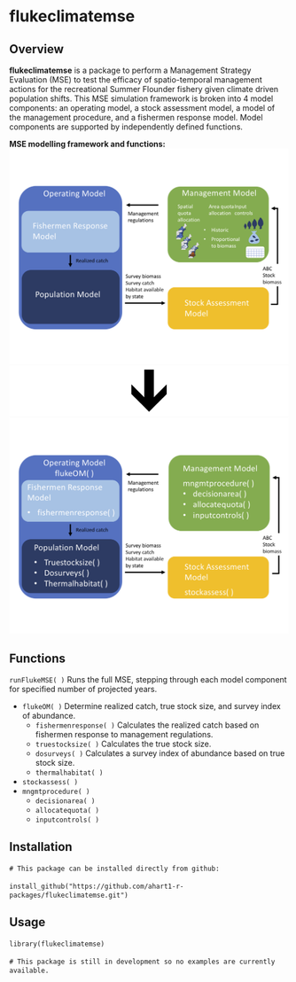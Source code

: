 # flukeclimatemse

## Overview
**flukeclimatemse** is a package to perform a Management Strategy Evaluation (MSE) to test the efficacy of spatio-temporal management actions for the recreational Summer Flounder fishery given climate driven population shifts. This MSE simulation framework is broken into 4 model components: an operating model, a stock assessment model, a model of the management procedure, and a fishermen response model. Model components are supported by independently defined functions. 

**MSE modelling framework and functions:**
![](Fluke_MSE_Model_Summary.png)
![](Arrow.png)
![](Fluke_MSE_Model_Overview.png)

## Functions
`runFlukeMSE( )` Runs the full MSE, stepping through each model component for specified number of projected years.
+ `flukeOM( )` Determine realized catch, true stock size, and survey index of abundance.
  - `fishermenresponse( )` Calculates the realized catch based on fishermen response to management regulations.
  - `truestocksize( )` Calculates the true stock size.
  - `dosurveys( )` Calculates a survey index of abundance based on true stock size.
  - `thermalhabitat( )` 
+ `stockassess( )`
+ `mngmtprocedure( )`
  - `decisionarea( )`
  - `allocatequota( )`
  - `inputcontrols( )`

## Installation
```
# This package can be installed directly from github:

install_github("https://github.com/ahart1-r-packages/flukeclimatemse.git")
```

## Usage
```
library(flukeclimatemse)

# This package is still in development so no examples are currently available. 
```

